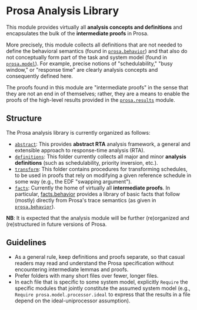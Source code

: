 # Prosa Analysis Library

This module provides virtually all **analysis concepts and definitions** and encapsulates the bulk of the **intermediate proofs** in Prosa. 

More precisely, this module collects all definitions that are not needed to define the behavioral semantics (found in [`prosa.behavior`](../behavior)) and that also do not conceptually form part of the task and system model (found in [`prosa.model`](../model)). For example, precise notions of "schedulability," "busy window," or "response time" are clearly analysis concepts and consequently defined here. 

The proofs found in this module are "intermediate proofs" in the sense that they are not an end in of themselves; rather, they are a means to enable the proofs of the high-level results provided in the [`prosa.results`](../results) module.

## Structure

The Prosa analysis library is currently organized as follows:

- [`abstract`](./abstract): This provides **abstract RTA** analysis framework, a general and extensible approach to response-time analysis (RTA).
- [`definitions`](./definitions): This folder currently collects all major and minor **analysis definitions** (such as schedulability, priority inversion, etc.).
- [`transform`](./transform): This folder contains procedures for transforming schedules, to be used in proofs that rely on modifying a given reference schedule in some way (e.g., the EDF "swapping argument").
- [`facts`](./facts): Currently the home of virtually all **intermediate proofs**. In particular, [facts.behavior](./facts/behavior) provides a library of basic facts that follow (mostly) directly from Prosa's trace semantics (as given in [`prosa.behavior`](../behavior)).

**NB**: It is expected that the analysis module will be further (re)organized and (re)structured in future versions of Prosa.

## Guidelines

- As a general rule, keep definitions and proofs separate, so that casual readers may read and understand the Prosa specification without encountering intermediate lemmas and proofs. 
- Prefer folders with many short files over fewer, longer files. 
- In each file that is specific to some system model, explicitly `Require` the specific modules that jointly constitute the assumed system model (e.g., `Require prosa.model.processor.ideal` to express that the results in a file depend on the ideal-uniprocessor assumption).